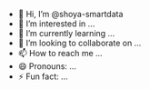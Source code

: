 - 👋 Hi, I’m @shoya-smartdata
- 👀 I’m interested in ...
- 🌱 I’m currently learning ...
- 💞️ I’m looking to collaborate on ...
- 📫 How to reach me ...
- 😄 Pronouns: ...
- ⚡ Fun fact: ...

<!---
shoya-smartdata/shoya-smartdata is a ✨ special ✨ repository because its `README.md` (this file) appears on your GitHub profile.
You can click the Preview link to take a look at your changes.
--->
